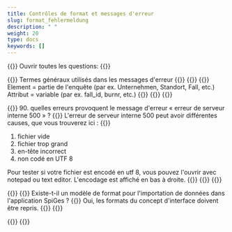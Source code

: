 ```yaml
---
title: Contrôles de format et messages d'erreur
slug: format_fehlermeldung
description: " "
weight: 20
type: docs
keywords: []
---
```


{{<faqBlock>}}
Ouvrir toutes les questions: {{<collapsibleGroupCommand groupId="format_fehlermeldung">}}

{{<listItem>}}
Termes généraux utilisés dans les messages d'erreur
{{<collapsibleBlock groupId="format_fehlermeldung">}}
{{<insertImage image="tf1.png" class="edge max-w-90">}}
{{<markdown>}}
Element = partie de l'enquête (par ex. Unternehmen, Standort, Fall, etc.)
Attribut = variable (par ex. fall_id, burnr, etc.)
{{</markdown>}}
{{</collapsibleBlock>}}
{{</listItem>}}

{{<listItem>}}
90.	quelles erreurs provoquent le message d'erreur « erreur de serveur interne 500 » ?
{{<collapsibleBlock groupId="format_fehlermeldung">}}
L'erreur de serveur interne 500 peut avoir différentes causes, que vous trouverez ici :
{{<markdown>}}
1. fichier vide
2. fichier trop grand
3. en-tête incorrect 
4. non codé en UTF 8

<!--En-tête :
<?xml version=« 1.0 » encoding=« UTF-8 »?>
<Entreprise xmlns:xsi=« http://www.w3.org/2001/XMLSchema-instance » xmlns=« http://www.bfs.admin.ch/xmlns/gvs/spiges-data/1.3 » ent_id=« xxxxxxx » version=« 1.3 »> -->
Pour tester si votre fichier est encodé en utf 8, vous pouvez l'ouvrir avec notepad ou text editor. L'encodage est affiché en bas à droite.
{{</markdown>}}
{{</collapsibleBlock>}}
{{</listItem>}}

{{<numberedList>}}
{{<listItem>}}
Existe-t-il un modèle de format pour l'importation de données dans l'application SpiGes ?
{{<collapsibleBlock groupId="format_fehlermeldung">}}
Oui, les formats du concept d'interface doivent être repris. 
{{</collapsibleBlock>}}
{{</listItem>}}


{{</numberedList>}}
{{</faqBlock>}}